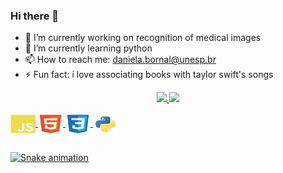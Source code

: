 ### Hi there 👋


- 🔭 I’m currently working on recognition of medical images
- 🌱 I’m currently learning python
- 📫 How to reach me: daniela.bornal@unesp.br
- ⚡ Fun fact: i love associating books with taylor swift's songs


<div align="center">
  <a href="https://github.com/danibornal">
    <img height="180em" src="https://github-readme-stats.vercel.app/api?username=danibornal&show_icons=false&theme=dracula&include_all_commits=true&count_private=true"/>
    <img height="180em" src="https://github-readme-stats.vercel.app/api/top-langs/?username=danibornal&layout=compact&langs_count=7&theme=dracula"/>
</div>
  <div style="display: inline_block"><br>
  <img align="center" alt="Rafa-Js" height="30" width="40" src="https://raw.githubusercontent.com/devicons/devicon/master/icons/javascript/javascript-plain.svg">
  <img align="center" alt="Rafa-HTML" height="30" width="40" src="https://raw.githubusercontent.com/devicons/devicon/master/icons/html5/html5-original.svg">
  <img align="center" alt="Rafa-CSS" height="30" width="40" src="https://raw.githubusercontent.com/devicons/devicon/master/icons/css3/css3-original.svg">
  <img align="center" alt="Rafa-Python" height="30" width="40" src="https://raw.githubusercontent.com/devicons/devicon/master/icons/python/python-original.svg">
    </div>
  
  
  ##
 
<div> 
  
  
![Snake animation](https://github.com/danibornal/danibornal/blob/output/github-contribution-grid-snake.svg)
 
  </div>
